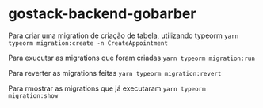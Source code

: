 # gostack-backend-gobarber

Para criar uma migration de criação de tabela, utilizando typeorm
`yarn typeorm migration:create -n CreateAppointment`

Para exucutar as migrations que foram criadas
`yarn typeorm migration:run`

Para reverter as migrations feitas
`yarn typeorm migration:revert`

Para rmostrar as migrations que já executaram
`yarn typeorm migration:show`
